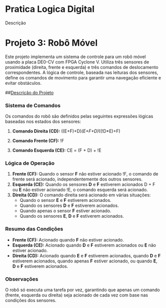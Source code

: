 # Pratica Logica Digital
Descrição
# Projeto 3: Robô Móvel
Este projeto implementa um sistema de controle para um robô móvel usando a placa DE0-CV com FPGA Cyclone V. Utiliza três sensores de proximidade (direita, frente e esquerda) e três comandos de deslocamento correspondentes. A lógica de controle, baseada nas leituras dos sensores, define os comandos de movimento para garantir uma navegação eficiente e evitar obstáculos. 

##[Descrição do Projeto](https://github.com/user-attachments/files/15919390/robo-movel-4-5.pdf)

### Sistema de Comandos
Os comandos do robô são definidos pelas seguintes expressões lógicas baseadas nos estados dos sensores:

1. **Comando Direita (CD):** ((E+F)+D)*(E+F+D)*((!D*E)+F) 

4. **Comando Frente (CF):** !F

5. **Comando Esquerda (CE):** CE = (F + D) + !E 

### Lógica de Operação
1. **Frente (CF):** Quando o sensor **F** não estiver acionado !F, o comando de frente será acionado, independentemente dos outros sensores.
2. **Esquerda (CE):** Quando os sensores **D** e **F** estiverem acionados D + F ou **E** não estiver acionado !E, o comando esquerda será acionado.
3. **Direita (CD):** O comando direita será acionado em várias situações:
   - Quando o sensor **E** e **F** estiverem acionados.
   - Quando os sensores **D** e **F** estiverem acionados.
   - Quando apenas o sensor **F** estiver acionado.
   - Quando os sensores **E**, **D** e **F** estiverem acionados.

### Resumo das Condições
- **Frente (CF):** Acionado quando **F** não estiver acionado.
- **Esquerda (CE):** Acionado quando **D** e **F** estiverem acionados ou **E** não estiver acionado.
- **Direita (CD):** Acionado quando **E** e **F** estiverem acionados, quando **D** e **F** estiverem acionados, quando apenas **F** estiver acionado, ou quando **E**, **D** e **F** estiverem acionados.

### Observações
O robô só executa uma tarefa por vez, garantindo que apenas um comando (frente, esquerda ou direita) seja acionado de cada vez com base nas condições dos sensores.
